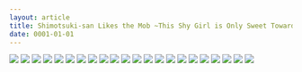 ```yaml
---
layout: article
title: Shimotsuki-san Likes the Mob ~This Shy Girl is Only Sweet Towards Me~ - Chapter 04 Bahasa Indonesia
date: 0001-01-01
---
```


![](https://cdn.lewd.host/hdccSxaf.png)
![](https://cdn.lewd.host/t41fQ6Aw.png)
![](https://cdn.lewd.host/j9lmz7Pf.png)
![](https://cdn.lewd.host/I4qouL1y.png)
![](https://cdn.lewd.host/ZPXxSwSD.png)
![](https://cdn.lewd.host/9cogA9Pn.png)
![](https://cdn.lewd.host/QKrysfsg.png)
![](https://cdn.lewd.host/AdvVWMuq.png)
![](https://cdn.lewd.host/92uEktLf.png)
![](https://cdn.lewd.host/aWzGWKDN.png)
![](https://cdn.lewd.host/kOkccanr.png)
![](https://cdn.lewd.host/IGvze3YP.png)
![](https://cdn.lewd.host/4QZxkoPE.png)
![](https://cdn.lewd.host/joDb385Y.png)
![](https://cdn.lewd.host/hS4S46Fz.png)
![](https://cdn.lewd.host/RTtwTHXi.png)
![](https://cdn.lewd.host/tbyfyVRH.png)
![](https://cdn.lewd.host/f2ocWg66.png)
![](https://cdn.lewd.host/sNSuHTF7.png)
![](https://cdn.lewd.host/rRWcNwzh.png)
![](https://cdn.lewd.host/xVKRT5ki.png)
![](https://cdn.lewd.host/7CqBuQj4.png)

